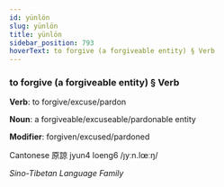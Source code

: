 ```yaml
---
id: yünlön
slug: yünlön
title: yünlön
sidebar_position: 793
hoverText: to forgive (a forgiveable entity) § Verb
---
```


### to forgive (a forgiveable entity) § Verb

**Verb**: to forgive/excuse/pardon

**Noun**: a forgiveable/excuseable/pardonable entity

**Modifier**: forgiven/excused/pardoned

Cantonese 原諒 jyun4 loeng6 /ȷyːn.lœːŋ/

*Sino-Tibetan Language Family*